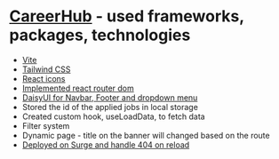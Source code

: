 # [CareerHub](https://awesome-wrench-careerhub.surge.sh/) - used frameworks, packages, technologies

- [Vite](https://vitejs.dev/)
- [Tailwind CSS](https://tailwindcss.com/)
- [React icons](https://react-icons.github.io/react-icons/)
- [Implemented react router dom](https://reactrouter.com/)
- [DaisyUI for Navbar, Footer and dropdown menu](https://daisyui.com/)
- Stored the id of the applied jobs in local storage
- Created custom hook, useLoadData, to fetch data
- Filter system
- Dynamic page - title on the banner will changed based on the route
- [Deployed on Surge and handle 404 on reload](https://stackoverflow.com/questions/43855529/surge-deployed-react-app-getting-404-page-not-found)
